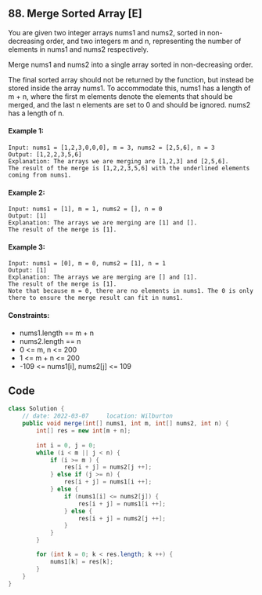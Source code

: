 ## 88. Merge Sorted Array [E]
You are given two integer arrays nums1 and nums2, sorted in non-decreasing order, and two integers m and n, representing the number of elements in nums1 and nums2 respectively.

Merge nums1 and nums2 into a single array sorted in non-decreasing order.

The final sorted array should not be returned by the function, but instead be stored inside the array nums1. To accommodate this, nums1 has a length of m + n, where the first m elements denote the elements that should be merged, and the last n elements are set to 0 and should be ignored. nums2 has a length of n.

 

#### Example 1:
```
Input: nums1 = [1,2,3,0,0,0], m = 3, nums2 = [2,5,6], n = 3
Output: [1,2,2,3,5,6]
Explanation: The arrays we are merging are [1,2,3] and [2,5,6].
The result of the merge is [1,2,2,3,5,6] with the underlined elements coming from nums1.
```
#### Example 2:
```
Input: nums1 = [1], m = 1, nums2 = [], n = 0
Output: [1]
Explanation: The arrays we are merging are [1] and [].
The result of the merge is [1].
```
#### Example 3:
```
Input: nums1 = [0], m = 0, nums2 = [1], n = 1
Output: [1]
Explanation: The arrays we are merging are [] and [1].
The result of the merge is [1].
Note that because m = 0, there are no elements in nums1. The 0 is only there to ensure the merge result can fit in nums1.
 ```

#### Constraints:

- nums1.length == m + n
- nums2.length == n
- 0 <= m, n <= 200
- 1 <= m + n <= 200
- -109 <= nums1[i], nums2[j] <= 109

## Code
```java
class Solution {
    // date: 2022-03-07     location: Wilburton
    public void merge(int[] nums1, int m, int[] nums2, int n) {
        int[] res = new int[m + n];
        
        int i = 0, j = 0;
        while (i < m || j < n) {
            if (i >= m ) {
                res[i + j] = nums2[j ++];
            } else if (j >= n) {
                res[i + j] = nums1[i ++];
            } else {
                if (nums1[i] <= nums2[j]) {
                    res[i + j] = nums1[i ++];
                } else {
                    res[i + j] = nums2[j ++];
                }
            }
        }

        for (int k = 0; k < res.length; k ++) {
            nums1[k] = res[k];
        }
    }
}
```
